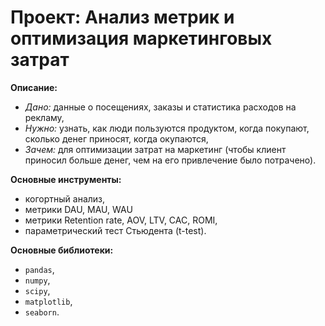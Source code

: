 # **Проект:** Анализ метрик и оптимизация маркетинговых затрат

**Описание:**
  - *Дано:* данные о посещениях, заказы и статистика расходов на рекламу,
  - *Нужно:* узнать, как люди пользуются продуктом, когда покупают, сколько денег приносят, когда окупаются,
  - *Зачем:* для оптимизации затрат на маркетинг (чтобы клиент приносил больше денег, чем на его привлечение было потрачено).

**Основные инструменты:** 
  - когортный анализ,
  - метрики DAU, MAU, WAU
  - метрики Retention rate, AOV, LTV, CAC, ROMI,
  - параметрический тест Стьюдента (t-test).

**Основные библиотеки:** 
  - `pandas`, 
  - `numpy`, 
  - `scipy`, 
  - `matplotlib`, 
  - `seaborn`.
